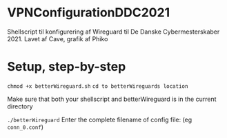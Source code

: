 # VPNConfigurationDDC2021
Shellscript til konfigurering af Wireguard til De Danske Cybermesterskaber 2021. 
Lavet af Cave, grafik af Phiko

# Setup, step-by-step

```chmod +x betterWireguard.sh```
```cd to betterWireguards location```

Make sure that both your shellscript and betterWireguard is in the current directory

```./betterWireguard```
Enter the complete filename of config file: (eg ```conn_0.conf```)
